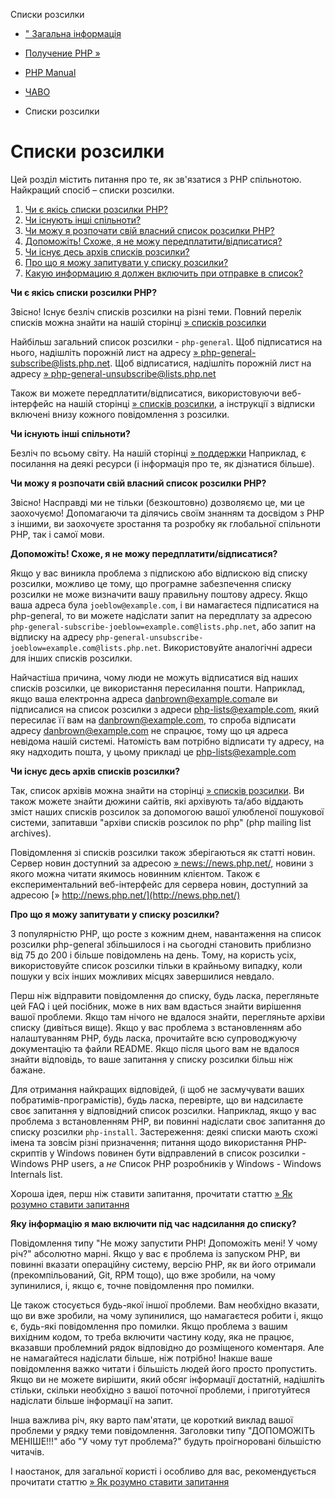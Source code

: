 Списки розсилки

-   [" Загальна інформація](faq.general.html)
    
-   [Получение PHP »](faq.obtaining.html)
    
-   [PHP Manual](index.html)
    
-   [ЧАВО](faq.html)
    
-   Списки розсилки
    

# Списки розсилки

Цей розділ містить питання про те, як зв'язатися з PHP спільнотою. Найкращий спосіб – списки розсилки.

1.  [Чи є якісь списки розсилки PHP?](#faq.mailinglist.isthere)
2.  [Чи існують інші спільноти?](#faq.mailinglist.others)
3.  [Чи можу я розпочати свій власний список розсилки PHP?](#faq.mailinglist.myown)
4.  [Допоможіть! Схоже, я не можу передплатити/відписатися?](#faq.mailinglist.subscribing)
5.  [Чи існує десь архів списків розсилки?](#faq.mailinglist.archive)
6.  [Про що я можу запитувати у списку розсилки?](#faq.mailinglist.question)
7.  [Какую информацию я должен включить при отправке в список?](#faq.mailinglist.guideline)

**Чи є якісь списки розсилки PHP?**

Звісно! Існує безліч списків розсилки на різні теми. Повний перелік списків можна знайти на нашій сторінці [» списків розсилки](https://www.php.net/mailing-lists.php)

Найбільш загальний список розсилки - `php-general`. Щоб підписатися на нього, надішліть порожній лист на адресу [» php-general-subscribe@lists.php.net](mailto:php-general-subscribe@lists.php.net). Щоб відписатися, надішліть порожній лист на адресу [» php-general-unsubscribe@lists.php.net](mailto:php-general-unsubscribe@lists.php.net)

Також ви можете передплатити/відписатися, використовуючи веб-інтерфейс на нашій сторінці [» списків розсилки](https://www.php.net/mailing-lists.php), а інструкції з відписки включені внизу кожного повідомлення з розсилки.

**Чи існують інші спільноти?**

Безліч по всьому світу. На нашій сторінці [» поддержки](https://www.php.net/support.php) Наприклад, є посилання на деякі ресурси (і інформація про те, як дізнатися більше).

**Чи можу я розпочати свій власний список розсилки PHP?**

Звісно! Насправді ми не тільки (безкоштовно) дозволяємо це, ми це заохочуємо! Допомагаючи та ділячись своїм знанням та досвідом з PHP з іншими, ви заохочуєте зростання та розробку як глобальної спільноти PHP, так і самої мови.

**Допоможіть! Схоже, я не можу передплатити/відписатися?**

Якщо у вас виникла проблема з підпискою або відпискою від списку розсилки, можливо це тому, що програмне забезпечення списку розсилки не може визначити вашу правильну поштову адресу. Якщо ваша адреса була `joeblow@example.com`, і ви намагаєтеся підписатися на php-general, то ви можете надіслати запит на передплату за адресою `php-general-subscribe-joeblow=example.com@lists.php.net`, або запит на відписку на адресу `php-general-unsubscribe-joeblow=example.com@lists.php.net`. Використовуйте аналогічні адреси для інших списків розсилки.

Найчастіша причина, чому люди не можуть відписатися від наших списків розсилки, це використання пересилання пошти. Наприклад, якщо ваша електронна адреса [danbrown@example.com](mailto:danbrown@example.com)але ви підписалися на список розсилки з адреси [php-lists@example.com](mailto:php-lists@example.com), який пересилає її вам на [danbrown@example.com](mailto:danbrown@example.com), то спроба відписати адресу [danbrown@example.com](mailto:danbrown@example.com) не спрацює, тому що ця адреса невідома нашій системі. Натомість вам потрібно відписати ту адресу, на яку надходить пошта, у цьому прикладі це [php-lists@example.com](mailto:php-lists@example.com)

**Чи існує десь архів списків розсилки?**

Так, список архівів можна знайти на сторінці [» списків розсилки](https://www.php.net/mailing-lists.php). Ви також можете знайти дюжини сайтів, які архівують та/або віддають зміст наших списків розсилок за допомогою вашої улюбленої пошукової системи, запитавши "архіви списків розсилок по php" (php mailing list archives).

Повідомлення зі списків розсилки також зберігаються як статті новин. Сервер новин доступний за адресою [» news://news.php.net/](news://news.php.net/), новини з якого можна читати якимось новинним клієнтом. Також є експериментальний веб-інтерфейс для сервера новин, доступний за адресою [» http://news.php.net/](http://news.php.net/)

**Про що я можу запитувати у списку розсилки?**

З популярністю PHP, що росте з кожним днем, навантаження на список розсилки php-general збільшилося і на сьогодні становить приблизно від 75 до 200 і більше повідомлень на день. Тому, на користь усіх, використовуйте список розсилки тільки в крайньому випадку, коли пошуки у всіх інших можливих місцях завершилися невдало.

Перш ніж відправити повідомлення до списку, будь ласка, перегляньте цей FAQ і цей посібник, може в них вам вдасться знайти вирішення вашої проблеми. Якщо там нічого не вдалося знайти, перегляньте архіви списку (дивіться вище). Якщо у вас проблема з встановленням або налаштуванням PHP, будь ласка, прочитайте всю супроводжуючу документацію та файли README. Якщо після цього вам не вдалося знайти відповідь, то ваше запитання у списку розсилки більш ніж бажане.

Для отримання найкращих відповідей, (і щоб не засмучувати ваших побратимів-програмістів), будь ласка, перевірте, що ви надсилаєте своє запитання у відповідний список розсилки. Наприклад, якщо у вас проблема з встановленням PHP, ви повинні надіслати своє запитання до списку розсилки `php-install`. Застереження: деякі списки мають схожі імена та зовсім різні призначення; питання щодо використання PHP-скриптів у Windows повинен бути відправлений в список розсилки - Windows PHP users, а *не* Список PHP розробників у Windows - Windows Internals list.

Хороша ідея, перш ніж ставити запитання, прочитати статтю [» Як розумно ставити запитання](http://www.catb.org/~esr/faqs/smart-questions.html)

**Яку інформацію я маю включити під час надсилання до списку?**

Повідомлення типу "Не можу запустити PHP! Допоможіть мені! У чому річ?" абсолютно марні. Якщо у вас є проблема із запуском PHP, ви повинні вказати операційну систему, версію PHP, як ви його отримали (прекомпільований, Git, RPM тощо), що вже зробили, на чому зупинилися, і, якщо є, точне повідомлення про помилки.

Це також стосується будь-якої іншої проблеми. Вам необхідно вказати, що ви вже зробили, на чому зупинилися, що намагаєтеся робити і, якщо є, будь-які повідомлення про помилки. Якщо проблема з вашим вихідним кодом, то треба включити частину коду, яка не працює, вказавши проблемний рядок відповідно до розміщеного коментаря. Але не намагайтеся надіслати більше, ніж потрібно! Інакше ваше повідомлення важко читати і більшість людей його просто пропустить. Якщо ви не можете вирішити, який обсяг інформації достатній, надішліть стільки, скільки необхідно з вашої поточної проблеми, і приготуйтеся надіслати більше інформації на запит.

Інша важлива річ, яку варто пам'ятати, це короткий виклад вашої проблеми у рядку теми повідомлення. Заголовки типу "ДОПОМОЖІТЬ МЕНІШЕ!!!" або "У чому тут проблема?" будуть проігноровані більшістю читачів.

І наостанок, для загальної користі і особливо для вас, рекомендується прочитати статтю [» Як розумно ставити запитання](http://www.catb.org/~esr/faqs/smart-questions.html)